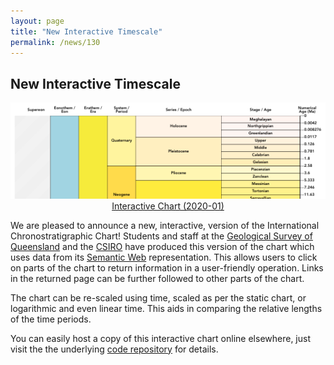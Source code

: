 ```yaml
---
layout: page
title: "New Interactive Timescale"
permalink: /news/130
---
```

## New Interactive Timescale

<div style="text-align:center;">
    <a href="/timescale/">
        <img src="/images/interactive-chart-small.png" alt="interactive chart" /><br />
        Interactive Chart (2020-01)
    </a>
</div>

We are pleased to announce a new, interactive, version of the International Chronostratigraphic Chart! Students and staff
at the [Geological Survey of Queensland](https://www.business.qld.gov.au/industries/mining-energy-water/resources/geoscience-information/gsq) 
and the [CSIRO](https://www.csiro.au) have produced this version of the chart which uses data from its 
[Semantic Web](https://www.w3.org/standards/semanticweb/) representation. This allows users to click on parts of the chart to 
return information in a user-friendly operation. Links in the returned page can be further followed to other parts of the chart.

The chart can be re-scaled using time, scaled as per the static chart, or logarithmic and even linear time. This aids
in comparing the relative lengths of the time periods.

You can easily host a copy of this interactive chart online elsewhere, just visit the the underlying 
[code repository](https://github.com/CSIRO-enviro-informatics/interactive-geological-timescale) for details.
